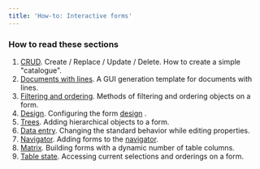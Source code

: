 ```yaml
---
title: 'How-to: Interactive forms'
---
```


### How to read these sections

1.  [CRUD](How-to_CRUD.md). Create / Replace / Update / Delete. How to create a simple "catalogue".
2.  [Documents with lines](How-to_Documents_with_lines.md). A GUI generation template for documents with lines.
3.  [Filtering and ordering](How-to_Filtering_and_ordering.md). Methods of filtering and ordering objects on a form.
4.  [Design](How-to_Design.md). Configuring the form  [design](Form_design.md) .
5.  [Trees](How-to_Trees.md). Adding hierarchical objects to a form.
6.  [Data entry](How-to_Data_entry.md). Changing the standard behavior while editing properties.
7.  [Navigator](How-to_Navigator.md). Adding forms to the  [navigator](Navigator.md).
8.  [Matrix](How-to_Matrix.md). Building forms with a dynamic number of table columns.
9.  [Table state](How-to_Table_status.md). Accessing current selections and orderings on a form.  
      
